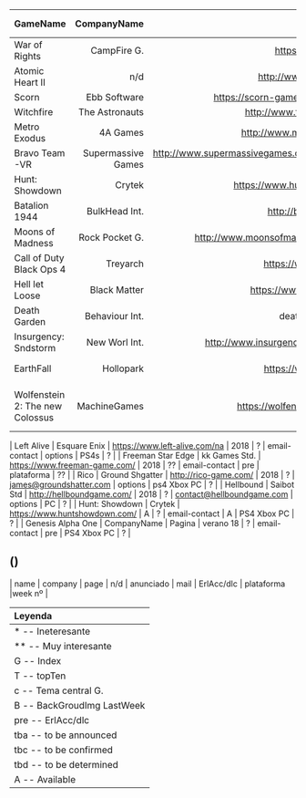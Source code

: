 
| GameName | CompanyName | Pagina | F. lanzamiento | Bandera | email-contact | options | plataforma | week nº |
|:--|--:|--:|--:|--:|--:|--:|--:|--:|
| War of Rights | CampFire G. | https://warofrights.com/ | n/d | T-G | mail | ErlAcc/dlc | plataforma | 6-9 |
| Atomic Heart II| n/d |http://www.mundfish.com/#| n/d | T | partners@mundfish.com | option | 8 |
| Scorn | Ebb Software | https://scorn-game.com/pages/media | n/d | T | mail | option | 8 |
| Witchfire | The Astronauts | http://www.theastronauts.com/ | n/d | T | mail | option | 9 |
| Metro Exodus | 4A Games | http://www.metrothegame.com/ | 31/12/18 | T-T2 | mail | ErlAcc/dlc | ps4-xb1-pc | 9-21 |
| Bravo Team -VR | Supermassive Games | http://www.supermassivegames.com/games/bravo-team | 070318 | T5 | email-contact | options | ps4 | 11 |
| Hunt: Showdown | Crytek | https://www.huntshowdown.com/ | tba | T6 | email-contact | earlA. | pc-ps4-xb1 | 12-13 |
| Batalion 1944 | BulkHead Int. | http://battaliongame.com/ | q2-2018 | ? | info@bulkheadinteractive.com | EarlA. | pc | ? |
| Moons of Madness | Rock Pocket G. | http://www.moonsofmadness.com/moons/ | q2-2018 | T3 | natascha@rockpocketgames.com | options | pc-ps4-xb1 | 12-13 |
| Call of Duty Black Ops 4 | Treyarch | https://www.treyarch.com/ | 12/10/18 | ? | email-contact | options | PS4,Xbox One,PC | 14 |
| Hell let Loose | Black Matter | https://www.hellletloose.com/ | q2-2018 | T7 | email-contact | options | pc | 14 |
| Death Garden | Behaviour Int. | deathgardengame.com | tbc | T7 | email-contact | pre | pc | 15 |
| Insurgency: Sndstorm | New Worl Int. | http://www.insurgency-sandstorm.com/ | tbc | T2 | email-contact | options | pc-ps4-xone | 15 |
| EarthFall | Hollopark | https://www.earthfall.com/ | 26/04/18 | T | email-contact | pre | PS4,Xbox One | 15 |
| Wolfenstein 2: The new Colossus | MachineGames | https://wolfenstein.bethesda.net/ | 29/06/18 | A | email-contact | pre | ps4-xb1-pc-nintendo-Switch | 20 |

| Left Alive | Esquare Enix | https://www.left-alive.com/na | 2018 | ? | email-contact | options | PS4s | ? |
| Freeman Star Edge | kk Games Std. | https://www.freeman-game.com/ | 2018 | ?? | email-contact | pre | plataforma | ?? |
| Rico | Ground Shgatter | http://rico-game.com/ | 2018 | ? | james@groundshatter.com | options | ps4 Xbox PC | ? |
| Hellbound | Saibot Std | http://hellboundgame.com/ | 2018 | ? | contact@hellboundgame.com | options | PC | ? |
| Hunt: Showdown | Crytek | https://www.huntshowdown.com/ | A | ? | email-contact | A | PS4 Xbox PC | ? |
| Genesis Alpha One | CompanyName | Pagina | verano 18 | ? | email-contact | pre | PS4 Xbox PC | ? |


()
---
| name | company | page | n/d | anunciado | mail | ErlAcc/dlc | plataforma |week nº |

| Leyenda |
|:--|
| *  -- Ineteresante |
| ** -- Muy interesante |
| G -- Index |
| T -- topTen |
| c -- Tema central G. |
| B -- BackGroudImg LastWeek |
| pre -- ErlAcc/dlc |
|tba -- to be announced|
|tbc -- to be confirmed|
|tbd -- to be determined|
| A -- Available|
